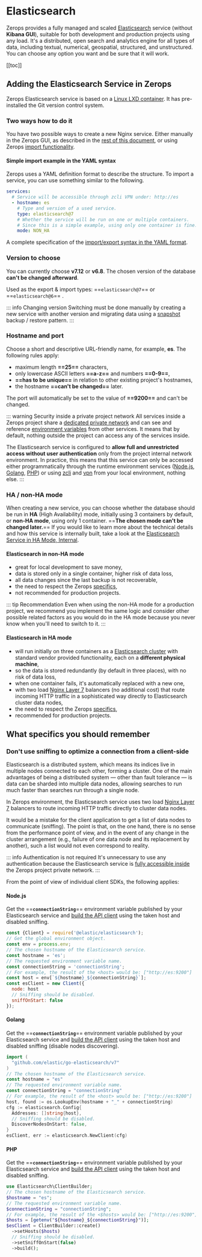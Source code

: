 # Elasticsearch

Zerops provides a fully managed and scaled [Elasticsearch](https://www.elastic.co/what-is/elasticsearch) service (without **Kibana GUI**), suitable for both development and production projects using any load. It's a distributed, open search and analytics engine for all types of data, including textual, numerical, geospatial, structured, and unstructured. You can choose any option you want and be sure that it will work.

[[toc]]

## Adding the Elasticsearch Service in Zerops

Zerops Elasticsearch service is based on a [Linux LXD container](/documentation/overview/projects-and-services-structure.html#services-containers). It has pre-installed the Git version control system.

### Two ways how to do it

You have two possible ways to create a new Nginx service. Either manually in the Zerops GUI, as described in the [rest of this document](#version-to-choose), or using Zerops [import functionality](/documentation/export-import/project-service-export-import.html#how-to-export-import-a-project).

#### Simple import example in the YAML syntax

Zerops uses a YAML definition format to describe the structure. To import a service, you can use something similar to the following.

```yaml
services:
  # Service will be accessible through zcli VPN under: http://es
  - hostname: es
    # Type and version of a used service.
    type: elasticsearch@7
    # Whether the service will be run on one or multiple containers.
    # Since this is a simple example, using only one container is fine.
    mode: NON_HA
```

A complete specification of the [import/export syntax in the YAML format](/documentation/export-import/project-service-export-import.html#used-yaml-specification).

### Version to choose

You can currently choose **v7.12** or **v6.8**. The chosen version of the database **can't be changed afterward**.

Used as the export & import types: ==`elasticsearch@7`== or ==`elasticsearch@6`== .

<!-- markdownlint-disable DOCSMD004 -->
::: info Changing version
Switching must be done manually by creating a new service with another version and migrating data using a [snapshot](https://www.elastic.co/guide/en/elasticsearch/reference/current/snapshot-restore.html) backup / restore pattern.
:::
<!-- markdownlint-enable DOCSMD004 -->

### Hostname and port

Choose a short and descriptive URL-friendly name, for example, **es**. The following rules apply:

* maximum length **==25==** characters,
* only lowercase ASCII letters **==a-z==** and numbers **==0-9==**,
* **==has to be unique==** in relation to other existing project's hostnames,
* the hostname **==can't be changed==** later.

The port will automatically be set to the value of **==9200==** and can't be changed.

<!-- markdownlint-disable DOCSMD004 -->
::: warning Security inside a private project network
All services inside a Zerops project share a [dedicated private network](/documentation/routing/routing-between-project-services.html) and can see and reference [environment variables](/documentation/environment-variables/how-to-access.html) from other services. It means that by default, nothing outside the project can access any of the services inside.

The Elasticsearch service is configured to **allow full and unrestricted access without user authentication** only from the project internal network environment. In practice, this means that this service can only be accessed either programmatically through the runtime environment services ([Node.js](/documentation/services/runtimes/nodejs.html#port), [Golang](/documentation/services/runtimes/golang.html#port), [PHP](/documentation/services/runtimes/php.html#hostname-and-port)) or using [zcli](/documentation/cli/installation-authorization.html) and [vpn](/documentation/cli/vpn.html) from your local environment, nothing else.
:::
<!-- markdownlint-enable DOCSMD004 -->

### HA / non-HA mode

When creating a new service, you can choose whether the database should be run in **HA** (High Availability) mode, initially using 3 containers by default, or **non-HA mode**, using only 1 container. ==**The chosen mode can't be changed later.**== If you would like to learn more about the technical details and how this service is internally built, take a look at the [Elasticsearch Service in HA Mode, Internal](/documentation/overview/how-zerops-works-inside/elasticsearch-cluster-internally.html).

#### Elasticsearch in non-HA mode

* great for local development to save money,
* data is stored only in a single container, higher risk of data loss,
* all data changes since the last backup is not recoverable,
* the need to respect the Zerops [specifics](#what-specifics-you-should-remember),
* not recommended for production projects.

<!-- markdownlint-disable DOCSMD004 -->
::: tip Recommendation
Even when using the non-HA mode for a production project, we recommend you implement the same logic and consider other possible related factors as you would do in the HA mode because you never know when you'll need to switch to it.
:::
<!-- markdownlint-enable DOCSMD004 -->

#### Elasticsearch in HA mode

* will run initially on three containers as a [Elasticsearch cluster](https://www.elastic.co/guide/en/elasticsearch/reference/current/modules-discovery.html) with standard vendor provided functionality, each on a **different physical machine**,
* so the data is stored redundantly (by default in three places), with no risk of data loss,
* when one container fails, it's automatically replaced with a new one,
* with two load [Nginx Layer 7](https://www.nginx.com/resources/glossary/layer-7-load-balancing) balancers (no additional cost) that route incoming HTTP traffic in a sophisticated way directly to Elasticsearch cluster data nodes,
* the need to respect the Zerops [specifics](#what-specifics-you-should-remember),
* recommended for production projects.

## What specifics you should remember

### Don't use sniffing to optimize a connection from a client-side

Elasticsearch is a distributed system, which means its indices live in multiple nodes connected to each other, forming a cluster. One of the main advantages of being a distributed system — other than fault tolerance — is data can be sharded into multiple data nodes, allowing searches to run much faster than searches run through a single node.

In Zerops environment, the Elasticsearch service uses two load [Nginx Layer 7](https://www.nginx.com/resources/glossary/layer-7-load-balancing) balancers to route incoming HTTP traffic directly to cluster data nodes.

It would be a mistake for the client application to get a list of data nodes to communicate (sniffing). The point is that, on the one hand, there is no sense from the performance point of view, and in the event of any change in the cluster arrangement (e.g., failure of one data node and its replacement by another), such a list would not even correspond to reality.

<!-- markdownlint-disable DOCSMD004 -->
::: info Authentication is not required
It's unnecessary to use any authentication because the Elasticsearch service is [fully accessible inside](#hostname-and-port) the Zerops project private network.
:::
<!-- markdownlint-enable DOCSMD004 -->

From the point of view of individual client SDKs, the following applies:

#### Node.js

Get the ==**`connectionString`**== environment variable published by your Elasticsearch service and [build the API client](https://www.elastic.co/guide/en/elasticsearch/client/javascript-api/current/client-connecting.html#client-usage) using the taken host and disabled sniffing.

```javascript
const {Client} = require('@elastic/elasticsearch');
// Get the global environment object.
const env = process.env;
// The chosen hostname of the Elasticsearch service.
const hostname = 'es';
// The requested environment variable name.
const connectionString = 'connectionString';
// For example, the result of the <host> would be: ["http://es:9200"]
const host = env[`${hostname}_${connectionString}`];
const esClient = new Client({
  node: host
  // Sniffing should be disabled.
  sniffOnStart: false
});
```

#### Golang

Get the ==**`connectionString`**== environment variable published by your Elasticsearch service and [build the API client](https://www.elastic.co/blog/the-go-client-for-elasticsearch-configuration-and-customization) using the taken host and disabled sniffing (disable nodes discovering).

```go
import (
  "github.com/elastic/go-elasticsearch/v7"
)
// The chosen hostname of the Elasticsearch service.
const hostname = "es"
// The requested environment variable name.
const connectionString = "connectionString"
// For example, the result of the <host> would be: ["http://es:9200"]
host, found := os.LookupEnv(hostname + "_" + connectionString)
cfg := elasticsearch.Config{
  Addresses: []string{host},
  // Sniffing should be disabled.
  DiscoverNodesOnStart: false,
}
esClient, err := elasticsearch.NewClient(cfg)
```

#### PHP

Get the ==**`connectionString`**== environment variable published by your Elasticsearch service and [build the API client](https://www.elastic.co/guide/en/elasticsearch/client/php-api/current/connceting.html) using the taken host and disabled sniffing.

```php
use Elasticsearch\ClientBuilder;
// The chosen hostname of the Elasticsearch service.
$hostname = "es";
// The requested environment variable name.
$connectionString = "connectionString";
// For example, the result of the <$hosts> would be: ["http://es:9200"]
$hosts = [getenv("${hostname}_${connectionString}")];
$esClient = ClientBuilder::create()
  ->setHosts($hosts)
  // Sniffing should be disabled.
  ->setSniffOnStart(false)
  ->build();
```
